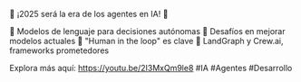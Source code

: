 🌟 ¡2025 será la era de los agentes en IA! 🚀

🔹 Modelos de lenguaje para decisiones autónomas
🔹 Desafíos en mejorar modelos actuales
🔹 "Human in the loop" es clave
🔹 LandGraph y Crew.ai, frameworks prometedores

Explora más aquí: https://youtu.be/2I3MxQm9le8 #IA #Agentes #Desarrollo